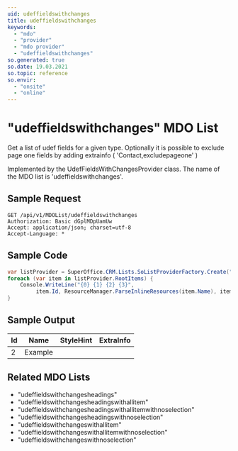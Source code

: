 ```yaml
---
uid: udeffieldswithchanges
title: udeffieldswithchanges
keywords:
  - "mdo"
  - "provider"
  - "mdo provider"
  - "udeffieldswithchanges"
so.generated: true
so.date: 19.03.2021
so.topic: reference
so.envir:
  - "onsite"
  - "online"
---
```


# "udeffieldswithchanges" MDO List
Get a list of udef fields for a given type.
Optionally it is possible to exclude page one fields by adding extrainfo ( 'Contact,excludepageone' )



Implemented by the <see cref="T:SuperOffice.CRM.Lists.UdefFieldsWithChangesProvider">UdefFieldsWithChangesProvider</see> class.
The name of the MDO list is 'udeffieldswithchanges'.




## Sample Request

```http!
GET /api/v1/MDOList/udeffieldswithchanges
Authorization: Basic dGplMDpUamUw
Accept: application/json; charset=utf-8
Accept-Language: *

```

## Sample Code
```cs
var listProvider = SuperOffice.CRM.Lists.SoListProviderFactory.Create("udeffieldswithchanges", forceFlatList: true);
foreach (var item in listProvider.RootItems) {
    Console.WriteLine("{0} {1} {2} {3}", 
         item.Id, ResourceManager.ParseInlineResources(item.Name), item.StyleHint, item.ExtraInfo);
}
```

## Sample Output

|Id   | Name  |StyleHint|ExtraInfo |
| --- | ----- | ------- | -------- |
| 2 | Example | | |


## Related MDO Lists

* "udeffieldswithchangesheadings"
* "udeffieldswithchangesheadingswithallitem"
* "udeffieldswithchangesheadingswithallitemwithnoselection"
* "udeffieldswithchangesheadingswithnoselection"
* "udeffieldswithchangeswithallitem"
* "udeffieldswithchangeswithallitemwithnoselection"
* "udeffieldswithchangeswithnoselection"
